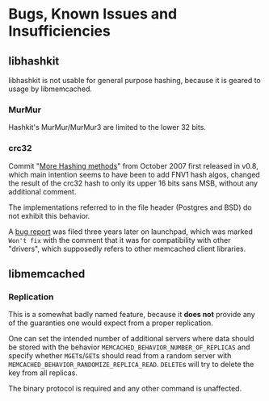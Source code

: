 # Bugs, Known Issues and Insufficiencies

## libhashkit

libhashkit is not usable for general purpose hashing, because it is geared to
usage by libmemcached.

### MurMur

Hashkit's MurMur/MurMur3 are limited to the lower 32 bits.

### crc32

Commit "[More Hashing methods](https://github.com/m6w6/libmemcached/commits/1207354f)"
from October 2007 first released in v0.8, which main intention seems to have
been to add FNV1 hash algos, changed the result of the crc32 hash to only its
upper 16 bits sans MSB, without any additional comment.

The implementations referred to in the file header (Postgres and BSD)
do not exhibit this behavior.

A [bug report](https://bugs.launchpad.net/libmemcached/+bug/604178) was
filed three years later on launchpad, which was marked `Won't fix` with
the comment that it was for compatibility with other "drivers", which
supposedly refers to other memcached client libraries.


## libmemcached

### Replication

This is a somewhat badly named feature, because it **does not** provide
any of the guaranties one would expect from a proper replication.

One can set the intended number of additional servers where data should
be stored with the behavior `MEMCACHED_BEHAVIOR_NUMBER_OF_REPLICAS` and
specify whether `MGET`s/`GET`s should read from a random server with 
`MEMCACHED_BEHAVIOR_RANDOMIZE_REPLICA_READ`. `DELETE`s will try to 
delete the key from all replicas.

The binary protocol is required and any other command is unaffected.
